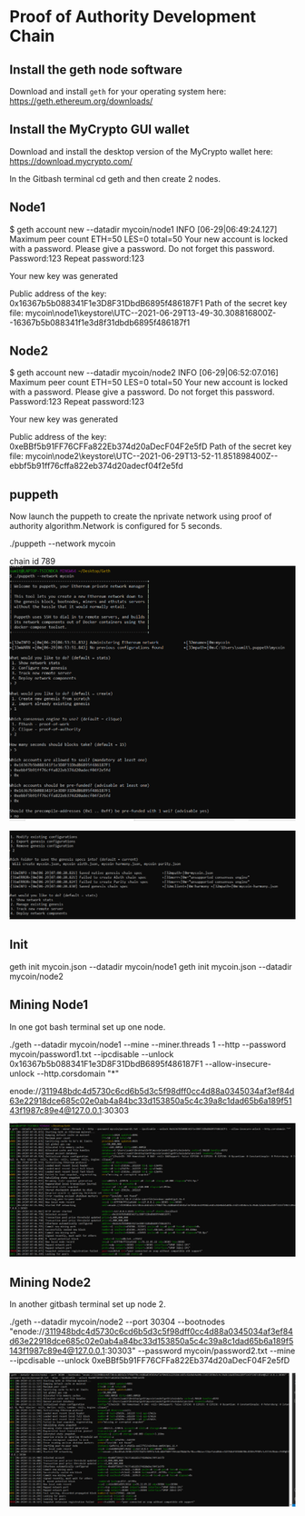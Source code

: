 # Proof of Authority Development Chain 

## Install the geth node software

Download and install `geth` for your operating system here: <https://geth.ethereum.org/downloads/>

## Install the MyCrypto GUI wallet

Download and install the desktop version of the MyCrypto wallet here: <https://download.mycrypto.com/>

In the Gitbash terminal cd geth and then create 2 nodes.

## Node1
$ geth account new --datadir mycoin/node1
INFO [06-29|06:49:24.127] Maximum peer count                       ETH=50 LES=0 total=50
Your new account is locked with a password. Please give a password. Do not forget this password.
Password:123
Repeat password:123

Your new key was generated

Public address of the key:   0x16367b5b088341F1e3D8F31DbdB6895f486187F1
Path of the secret key file: mycoin\node1\keystore\UTC--2021-06-29T13-49-30.308816800Z--16367b5b088341f1e3d8f31dbdb6895f486187f1


## Node2
$ geth account new --datadir mycoin/node2
INFO [06-29|06:52:07.016] Maximum peer count                       ETH=50 LES=0 total=50
Your new account is locked with a password. Please give a password. Do not forget this password.
Password:123
Repeat password:123

Your new key was generated

Public address of the key:   0xeBBf5b91FF76CFFa822Eb374d20aDecF04F2e5fD
Path of the secret key file: mycoin\node2\keystore\UTC--2021-06-29T13-52-11.851898400Z--ebbf5b91ff76cffa822eb374d20adecf04f2e5fd


## puppeth

Now launch the puppeth to create the nprivate network using proof of authority algorithm.Network is configured for 5 seconds.

./puppeth --network mycoin

chain id  789
![mycoin](Image/mycoin.png)

![mycoin](Image/mycoin2.png)

## Init

geth init mycoin.json --datadir mycoin/node1
geth init mycoin.json --datadir mycoin/node2

## Mining Node1
In one got bash terminal set up one node.


./geth --datadir mycoin/node1 --mine --miner.threads 1 --http --password mycoin/password1.txt --ipcdisable --unlock 0x16367b5b088341F1e3D8F31DbdB6895f486187F1 --allow-insecure-unlock --http.corsdomain "*"

enode://311948bdc4d5730c6cd6b5d3c5f98dff0cc4d88a0345034af3ef84d63e22918dce685c02e0ab4a84bc33d153850a5c4c39a8c1dad65b6a189f5143f1987c89e4@127.0.0.1:30303

![mine1](Image/mine1.png)

## Mining Node2
In another gitbash terminal set up node 2.

./geth --datadir mycoin/node2 --port 30304 --bootnodes "enode://311948bdc4d5730c6cd6b5d3c5f98dff0cc4d88a0345034af3ef84d63e22918dce685c02e0ab4a84bc33d153850a5c4c39a8c1dad65b6a189f5143f1987c89e4@127.0.0.1:30303" --password mycoin/password2.txt --mine --ipcdisable --unlock 0xeBBf5b91FF76CFFa822Eb374d20aDecF04F2e5fD

![mine2](Image/mine2.png)
